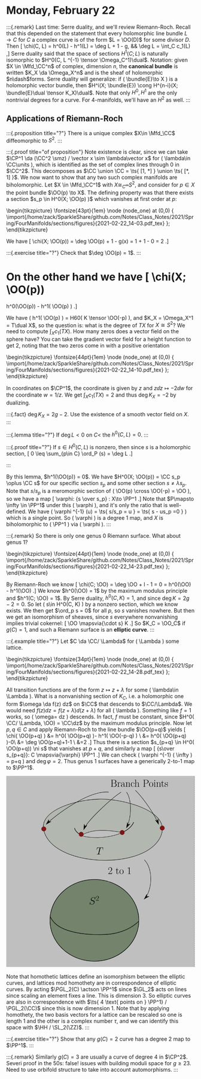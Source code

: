 # Monday, February 22

:::{.remark}
Last time: Serre duality, and we'll review Riemann-Roch.
Recall that this depended on the statement that every holomorphic line bundle $L\to C$ for $C$ a complex curve is of the form $L = \OO(D)$ for some divisor $D$.
Then 
\[
\chi(C, L) = h^0(L) - h^1(L) = \deg L + 1 - g, && \deg L = \int_C c_1(L)
,\]
Serre duality said that the space of sections $H^1(C; L)$ is naturally isomorphic to $H^0(C, L ^{-1} \tensor \Omega_C^1)\dual$.
Notation: given $X \in \Mfd_\CC^n$ of complex,  dimension $n$, the **canonical bundle** is written $K_X \da \Omega_X^n$ and is the sheaf of holomorphic $n\dash$forms.
Serre duality will generalize: if \( \bundle{E}\to X \) is a holomorphic vector bundle, then $H^i(X; \bundle{E}) \cong H^{n-i}(X; \bundle{E}\dual \tensor K_X)\dual$.
Note that only $H^0, H^1$ are the only nontrivial degrees for a curve.
For 4-manifolds, we'll have an $H^2$ as well.
:::

## Applications of Riemann-Roch

:::{.proposition title="?"}
There is a unique complex $X\in \Mfd_\CC$ diffeomorphic to $S^2$.
:::

:::{.proof title="of proposition"}
Note existence is clear, since we can take $\CP^1 \da (\CC^2 \smz) / \vector x \sim \lambda\vector x$ for \( \lambda\in \CC\units \), which is identified as the set of complex lines through $0$ in $\CC^2$.
This decomposes as $\CC \union \CC = \ts{ [1, *] } \union \ts{ [*, 1] }$.
We now want to show that any two such complex manifolds are biholomorphic.
Let $X \in \Mfd_\CC^1$ with $X\cong_{C^{\infty }} S^2$, and consider for $p\in X$ the point bundle $\OO(p) \to X$.
The defining property was that there exists a section $s_p \in H^0(X; \OO(p) )$ which vanishes at first order at $p$:

\begin{tikzpicture}
\fontsize{43pt}{1em} 
\node (node_one) at (0,0) { \import{/home/zack/SparkleShare/github.com/Notes/Class_Notes/2021/Spring/FourManifolds/sections/figures}{2021-02-22_14-03.pdf_tex} };
\end{tikzpicture}

We have 
\[
\chi(X; \OO(p)) 
= \deg \OO(p) + 1 - g(x) = 1 + 1 - 0 = 2
.\]


:::{.exercise title="?"}
Check that $\deg \OO(p) = 1$.
:::

On the other hand we have
\[
\chi(X; \OO(p)) 
=
h^0(\OO(p)) - h^1( \OO(p) )
.\]

We have \( h^1( \OO(p) ) = H60( K \tensor \OO(-p) \), and $K_X = \Omega_X^1 = T\dual X$, so the question is:
what is the degree of $TX$ for $X\cong S^2$?
We need to compute $\int_X c_1(TX)$.
How many zeros does a vector field on the sphere have?
You can take the gradient vector field for a height function to get $2$, noting that the two zeros come in with a positive orientation

\begin{tikzpicture}
\fontsize{44pt}{1em} 
\node (node_one) at (0,0) { \import{/home/zack/SparkleShare/github.com/Notes/Class_Notes/2021/Spring/FourManifolds/sections/figures}{2021-02-22_14-10.pdf_tex} };
\end{tikzpicture}

In coordinates on $\CP^1$, the coordinate is given by $z$ and $z \dd{}{z} \mapsto -2 \dd{}{w}$ for the coordinate $w = 1/z$.
We get $\int_X c_1(TX) = 2$ and thus $\deg K_X = -2$ by dualizing.

:::{.fact}
$\deg K_X = 2g-2$.
Use the existence of a smooth vector field on $X$.
:::

:::{.lemma title="?"}
If $\deg L < 0$ on $C$< the $h^0(C, L) = 0$.
:::


:::{.proof title="?"}
If $s\in H^0(C, L)$ is nonzero, then since $s$ is a holomorphic section,
\[
0 \leq \sum_{p\in C} \ord_P (s) = \deg L
.\]

:::

By this lemma, $h^1(\OO(p)) = 0$.
We have $H^0(X; \OO(p)) = \CC s_p \oplus \CC s$ for our specific section $s_p$ and some other section $s \neq \lambda s_p$.
Note that $s/s_p$ is a meromorphic section of \( \OO(p) \cross \OO(-p) = \OO \), so we have a map
\[
\varphi: {s \over s_p} : X\to \PP^1
.\]
Note that $P\mapsto \infty \in \PP^1$ under this \( \varphi \), and it's only the ratio that is well-defined.
We have \( \varphi ^{-1} (u) = \ts{ s/s_p = u } = \ts{ s - us_p =0 } \) which is a single point.
So \( \varphi \) is a degree 1 map, and $X$ is biholomorphic to \( \PP^1 \) via \( \varphi \).
:::

:::{.remark}
So there is only one genus 0 Riemann surface.
What about genus 1?

\begin{tikzpicture}
\fontsize{44pt}{1em} 
\node (node_one) at (0,0) { \import{/home/zack/SparkleShare/github.com/Notes/Class_Notes/2021/Spring/FourManifolds/sections/figures}{2021-02-22_14-23.pdf_tex} };
\end{tikzpicture}

By Riemann-Roch we know
\[
\chi(C; \OO) = \deg \OO + l - 1 = 0 = h^0(\OO) - h^1(\OO)
.\]
We know $h^0(\OO) = 1$ by the maximum modulus principle and $h^1(C; \OO) = 1$.
By Serre duality, $h^0(C, K) = 1$, and since $\deg K = 2g-2 = 0$.
So let \( s\in H^0(C, K) \) by a nonzero section, which we know exists.
We then get $\ord_p s = 0$ for all $p$, so $s$ vanishes nowhere.
But then we get an isomorphism of sheaves, since $s$ everywhere nonvanishing implies trivial cokernel:
\[
\OO \mapsvia{\cdot s} K
.\]
So $K_C = \OO_C$ if $g(C) = 1$, and such a Riemann surface is an **elliptic curve**.
:::

:::{.example title="?"}
Let $C \da \CC/ \Lambda$ for \( \Lambda \) some lattice.

\begin{tikzpicture}
\fontsize{34pt}{1em} 
\node (node_one) at (0,0) { \import{/home/zack/SparkleShare/github.com/Notes/Class_Notes/2021/Spring/FourManifolds/sections/figures}{2021-02-22_14-28.pdf_tex} };
\end{tikzpicture}

All transition functions are of the form $z \mapsto z + \lambda$ for some \( \lambda\in \Lambda \).
What is a nonvanishing section of $K_C$, i.e. a holomorphic one form $\omega \da f(z) dz$ on $\CC$ that descends to $\CC/\Lambda$.
We would need $f(z)dz = f(z + \lambda)d(z+ \lambda)$ for all \( \lambda \).
Something like $f=1$ works, so \( \omega= dz \) descends.
In fact, $f$ must be constant, since $H^0( \CC/ \Lambda, \OO) = \CC\dz$ by the maximum modulus principle.
Now let $p, q\in C$ and apply Riemann-Roch to the line bundle $\OO(p+q)$ yields
\[
\chi( \OO(p+q) ) &=
h^0( \OO(p+q) )-
h^1( \OO(-p-q) ) \\
&=
h^0( \OO(p+q) )-0\\
&=
\deg \OO(p+q)+1-1 \\
&=2
.\]
Thus there is a section $s_{p+q} \in H^0( \OO(p+q)) \ni s$ that vanishes at $p+q$, and similarly a map
\[
{s\over s_{p+q}}: C \mapsvia{\varphi} \PP^1
.\]
We can check \( \varphi ^{-1} ( \infty ) = p+q \) and $\deg \varphi = 2$.
Thus genus 1 surfaces have a generically 2-to-1 map to $\PP^1$.

<!--\begin{tikzpicture}-->
<!--\fontsize{43pt}{1em} -->
<!--\node (node_one) at (0,0) { \import{/home/zack/SparkleShare/github.com/Notes/Class_Notes/2021/Spring/FourManifolds/sections/figures}{2021-02-22_14-42.pdf_tex} };-->
<!--\end{tikzpicture}-->

![image_2021-02-25-20-41-53](figures/image_2021-02-25-20-41-53.png)

Note that homothetic lattices define an isomorphism between the elliptic curves, and lattices mod homothety are in correspondence of elliptic curves.
By acting $\PGL_2(C) \actson \PP^1$ since $\GL_2$ acts on lines since scaling an element fixes a line.
This is dimension 3.
So elliptic curves are also in correspondence with $\ts{ 4 \text{ points on } \PP^1} / \PGL_2(\CC)$ since this is now dimension 1.
Note that by applying homothety, the two basis vectors for a lattice can be rescaled so one is length 1 and the other is a complex number $\tau$, and we can identify this space with $\HH / \SL_2(\ZZ)$.
:::

:::{.exercise title="?"}
Show that any $g(C) = 2$ curve has a degree 2 map to $\PP^1$.
:::

:::{.remark}
Similarly $g(C) = 3$ are usually a curve of degree $4$ in $\CP^2$.
Severi proof in the 50s: false! issues with building moduli space for $g\geq 23$.
Need to use orbifold structure to take into account automorphisms.
:::


